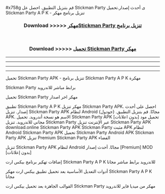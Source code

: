 #x758g قم بتنزيل التطبيق. احصل عل Stickman Party  ى أحدث إصدار.تحميل Stickman Party  A P K - تنزيل برنامج مهكر



<div align="center">
<h3>Download >>>>> <a href="https://ar-sites.web.app/?ar= Stickman Party ">مهكرStickman Party  تنزيل برنامج</a></h3><br>

<h3>Download >>>>> <a href="https://ar-sites.web.app/?ar= Stickman Party ">تحميل Stickman Party  مهكر</a></h3>
</div>


----------------------------------------------------------

----------------------------------------------------------

----------------------------------------------------------

----------------------------------------------------------


تحميل Stickman Party  APK - تنزيل برنامج Stickman Party  A P K مهكرة

Stickman Party  برابط مباشر للاندرويد

تحميل Stickman Party  مهكر اخر اصدار

تطبيق Stickman Party  A P K مهكر
تنزيل Stickman Party  APK. احصل على أحدث إصدار.
تنزيل Stickman Party  APK لنظام Android مجانًا.
قم بتنزيل التطبيق. {جودول} APK. الاسم هو نسخة أندرويد.
تحميل Stickman Party  APK [بدون اعلانات]
تحميل مود مجاني للاندرويد.
تنزيل Stickman Party  عبر الإنترنت
تنزيل Stickman Party  APK
download.online Stickman Party  APK
Stickman Party  مثبت APK لنظام Android
Stickman Party  APK
تحميل Stickman Party  Android APK
Stickman Party  APK تنزيل Premium
Stickman Party  APK الفضاء

تنزيل Stickman Party  APK لنظام Android مجانًا. أحدث إصدار [Premium] MOD [بدون إعلانات]

إضافات تهكير برنامج بيكس ارت Stickman Party  A P K للاندرويد برابط مباشر مجانا

أدوات التعديل الأساسية بعد تحميل تطبيق بيكس ارت مهكر Stickman Party  A P K مجانا

القوالب الجاهزة بعد تحميل بيكس ارت Stickman Party  مهكر من ميديا فاير للاندرويد



